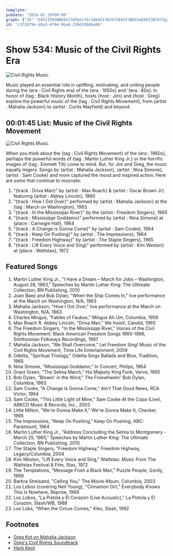 ```yaml
---
template: 
pubdate: "2016-02-19T00:00"
graph: {"2X":"E6hI3TB3NBE6hI3GPpGv7GrlAE6hI3BJkY2E6hI3BDX1mE6hI3BJkY2gXAXPGPpGvyejZv7GrlAd8i08H7RI0ONT3q82qS08AE6cMfU22ofvkVBJS07FUtsEfNMFhulBHo"}
id: "c3f2879e-d8a3-4f94-9ba8-23b6109dba96"
---
```






# Show 534: Music of the Civil Rights Era

![Civil Rights Music](https://static.soundopinions.org/images/2016/civilrights_new_web.jpg)

Music played an essential role in uplifting, motivating, and uniting people during the {era : Civil Rights era} of the {era : 1950s} and '{era : 60s}. In honor of {tag : Black History Month}, hosts {host : Jim} and {host : Greg} explore the powerful music of the {tag : Civil Rights Movement}, from {artist : Mahalia Jackson} to {artist : Curtis Mayfield} and beyond.



## 00:01:45 List: Music of the Civil Rights Movement

![Civil Rights Music](https://static.soundopinions.org/assets/534/2X0.jpg)

When you think about the {tag : Civil Rights Movement} of the {era : 1960s}, perhaps the powerful words of {tag : Martin Luther King Jr.} or the horrific images of {tag : Emmett Till} come to mind. But, for Jim and Greg, the music equally lingers. Songs by {artist : Mahalia Jackson}, {artist : Nina Simone}, {artist : Sam Cooke} and more captured the mood and inspired action. Here are some that continue to resonate:

1. "{track : Driva Man}" by {artist : Max Roach} & {artist : Oscar Brown Jr}. featuring {artist : Abbey Lincoln}, 1960
2. "{track : How I Got Over}" performed by {artist : Mahalia Jackson} at the {tag : March on Washington}, 1963
3. "{track : In the Mississippi River}" by the {artist : Freedom Singers}, 1965
4. "{track : Mississippi Goddamn}" performed by {artist : Nina Simone} at {place : Carnegie Hall}, 1964
5. "{track : A Change is Gonna Come}" by {artist : Sam Cooke}, 1964
6. "{track : Keep On Pushing}" by {artist : The Impressions}, 1964
7. "{track : Freedom Highway}" by {artist : The Staple Singers}, 1965
8. "{track : Lift Every Voice and Sing}" performed by {artist : Kim Weston} at {place : Wattstax}, 1972



## Featured Songs

1. Martin Luther King Jr., "I Have a Dream – March for Jobs – Washington, August 28, 1963," Speeches by Martin Luther King: The Ultimate Collection, BN Publishing, 2010
2. Joan Baez and Bob Dylan, "When the Ship Comes In," live performance at the March on Washington, N/A, 1963
3. Mahalia Jackson, "How I Got Over," live performance at the March on Washington, N/A, 1963
4. Charles Mingus, "Fables of Faubus," Mingus Ah Um, Columbia, 1959
5. Max Roach ft. Abbey Lincoln, "Driva Man," We Insist!, Candid, 1960
6. The Freedom Singers, "In the Mississippi River," Voices of the Civil Rights Movement: Black American Freedom Songs 1960-1966, Smithsonian Folkways Recordings, 1997
7. Mahalia Jackson, "We Shall Overcome," Let Freedom Sing! Music of the Civil Rights Movement, Time Life Entertainment, 2009
8. Odetta, "Spiritual Triology," Odetta Sings Ballads and Blue, Tradition, 1965
9. Nina Simone, "Mississippi Goddamn," In Concert, Philips, 1964
10. Grant Green, "The Selma March," His Majesty King Funk, Verve, 1965
11. Bob Dylan, "Blowin' in the Wind," The Freewheelin' Bob Dylan, Columbia, 1963
12. Sam Cooke, "A Change Is Gonna Come," Ain't That Good News, RCA Victor, 1964
13. Sam Cooke, "This Little Light of Mine," Sam Cooke At the Copa (Live), ABKCO Music & Records, Inc., 2003
14. Little Milton, "We're Gonna Make It," We're Gonna Make It, Checker, 1965
15. The Impressions, "Keep On Pushing," Keep On Pushing, ABC-Paramount, 1964
16. Martin Luther King Jr., "Address Concluding the Selma to Montgomery - March 25, 1965," Speeches by Martin Luther King: The Ultimate Collection, BN Publishing, 2010
17. The Staple Singers, "Freedom Highway," Freedom Highway, Legacy/Columbia, 2004
18. Kim Weston, "Lift Every Voice and Sing," Wattstax: Music From The Wattstax Festival & Film, Stax, 1972
19. The Temptations, "Message From a Black Man," Puzzle People, Gordy, 1969
20. Barbra Streisand, "Calling You," The Movie Album, Columbia, 2003
21. Los Lobos (covering Neil Young), "Cinnamon Girl," Everybody Knows This Is Nowhere, Reprise, 1969
22. Los Lobos, "La Pistola y El Corazón (Live Acoustic)," La Pistola y El Corazón, Slash/WB, 1988
23. Los Lobs, "When the Circus Comes," Kiko, Slash, 1992



## Footnotes

- [Greg Kot on Mahalia Jackson](http://www.bbc.com/culture/story/20130827-a-song-that-made-america-believe)
- [Greg's Civil Rights Soundtrack](http://www.chicagotribune.com/entertainment/music/kot/ct-staple-singers-selma-freedom-highway-glory-dont-lose-this-20150211-column.html)
- [Herb Kent](http://v103.iheart.com/onair/herb-kent-3680/)